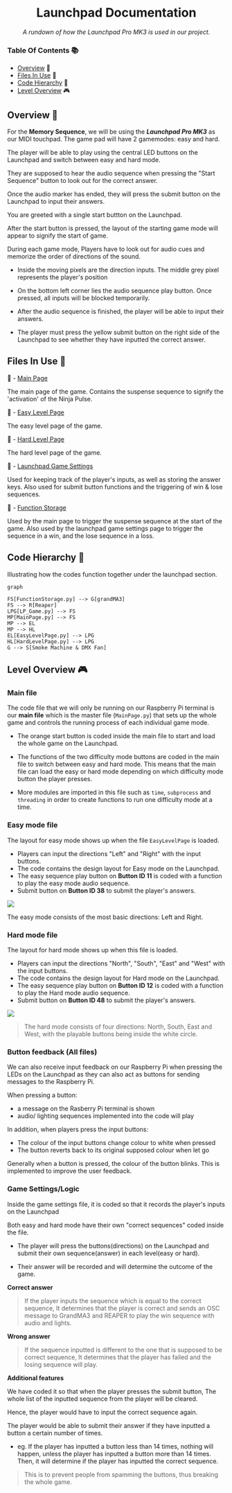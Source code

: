 <h1 align="center">
Launchpad Documentation
</h1>

<p align="center">
 <i align="center">A rundown of how the Launchpad Pro MK3 is used in our project. </i>
</p>

### Table Of Contents 📚

- [Overview](#overview) 📃
- [Files In Use](#files-in-use) 📂
- [Code Hierarchy](#hierarchy) 👑
- [Level Overview](#level) 🎮

## <a id="overview"> Overview 📃</a>

For the **Memory Sequence**, we will be using the ***Launchpad Pro MK3*** as our MIDI touchpad. The game pad will have 2 gamemodes: easy and hard.

The player will be able to play using the central LED buttons on the Launchpad and switch between easy and hard mode.

They are supposed to hear the audio sequence when pressing the "Start Sequence" button to look out for the correct answer.

Once the audio marker has ended, they will press the submit button on the Launchpad to input their answers.

You are greeted with a single start buttton on the Launchpad.
 
 After the start button is pressed, the layout of the starting game mode will appear to signify the start of game. 
 
During each game mode, Players have to look out for audio cues and memorize the order of directions of the sound. 
- Inside the moving pixels are the direction inputs. The middle grey pixel represents the player's position

- On the bottom left corner lies the audio sequence play button. Once pressed, all inputs will be blocked temporarily.

-  After the audio sequence is finished, the player will be able to input their answers.

- The player must press the yellow submit button on the right side of the Launchpad to see whether they have inputted the correct answer. 


## <a id="files-in-use"> Files In Use 📂</a>

📄 - [Main Page](https://github.com/uselesskcid/EGL314-Project-S.O.N.I.C-Team-C-POC/blob/main/MVP/Codes/FP_MainPage.py)

The main page of the game. Contains the suspense sequence to signify the 'activation' of the Ninja Pulse.

📄 - [Easy Level Page](https://github.com/uselesskcid/EGL314-Project-S.O.N.I.C-Team-C-POC/blob/main/MVP/Codes/FP_EasyLevelPage.py)

The easy level page of the game.

📄 - [Hard Level Page](https://github.com/uselesskcid/EGL314-Project-S.O.N.I.C-Team-C-POC/blob/main/MVP/Codes/FP_HardLevelPage.py)

The hard level page of the game.

📄 - [Launchpad Game Settings](https://github.com/uselesskcid/EGL314-Project-S.O.N.I.C-Team-C-POC/blob/main/FP/Codes/MVP_LP_Game.py)

Used for keeping track of the player's inputs, as well as storing the answer keys. Also used for submit button functions and the triggering of win & lose sequences.

📄 - [Function Storage](https://github.com/uselesskcid/EGL314-Project-S.O.N.I.C-Team-C-POC/tree/main/MVP/Codes/FP_FunctionStorage.py)

Used by the main page to trigger the suspense sequence at the start of the game. Also used by the launchpad game settings page to trigger the sequence in a win, and the lose sequence in a loss.

## <a id="hierarchy"> Code Hierarchy 👑</a>
Illustrating how the codes function together under the launchpad section.

```mermaid
graph

FS[FunctionStorage.py] --> G[grandMA3]
FS --> R[Reaper]
LPG[LP_Game.py] --> FS
MP[MainPage.py] --> FS
MP --> EL
MP --> HL
EL[EasyLevelPage.py] --> LPG
HL[HardLevelPage.py] --> LPG
G --> S[Smoke Machine & DMX Fan]
```

## <a id="level"> Level Overview </a> 🎮

### Main file

The code file that we will only be running on our Raspberry Pi terminal is our **main file** which is the master file (`MainPage.py`) that sets up the whole game and  controls the running process of each individual game mode.

- The orange start button is coded inside the main file to start and load the whole game on the Launchpad.

- The functions of the two difficulty mode buttons are coded in the main file to switch between easy and hard mode. This means that the main file can load the easy or hard mode depending on which difficulty mode button the player presses.

- More modules are imported in this file such as ```time```, ```subprocess``` and ```threading``` in order to create functions to run one difficulty mode at a time.

### Easy mode file
The layout for easy mode shows up when the file `EasyLevelPage` is loaded. 
- Players can input the directions "Left" and "Right" with the input buttons.
- The code contains the design layout for Easy mode on the Launchpad. 
- The easy sequence play button on **Button ID 11** is coded with a function to play the easy mode audio sequence.
- Submit button on **Button ID 38** to submit the player's answers.

![](launchpad_assets/Launchpad_Easy.jpg)

The easy mode consists of the most basic directions: Left and Right.

### Hard mode file
The layout for hard mode shows up when this file is loaded. 
- Players can input the directions "North", "South", "East" and "West" with the input buttons.
- The code contains the design layout for Hard mode on the  Launchpad. 
- The easy sequence play button on **Button ID 12** is coded with a function to play the Hard mode audio sequence.
- Submit button on **Button ID 48** to submit the player's answers.

![](launchpad_assets/Launchpad_Hard.jpg)

>The hard mode consists of four directions: North, South, East and West, with the playable buttons being inside the white circle.

### Button feedback (All files)

We can also receive input feedback on our Raspberry Pi when pressing the LEDs on the Launchpad as they can also act as buttons for sending messages to the Raspberry Pi.

When pressing a button:
- a message on the Rasberry Pi terminal is shown
- audio/ lighting sequences implemented into the code will play

In addition, when players press the input buttons:
-  The colour of the input buttons change colour to white when pressed
-  The button reverts back to its original supposed colour when let go

Generally when a button is pressed, the colour of the button blinks.
This is implemented to improve the user feedback.

### Game Settings/Logic

Inside the game settings file, it is coded so that it records the player's inputs on the Launchpad

Both easy and hard mode have their own "correct sequences" coded inside the file.
- The player will press the buttons(directions) on the Launchpad and submit their own sequence(answer) in each level(easy or hard).

- Their answer will be recorded and will determine the outcome of the game.

**Correct answer**
>If the player inputs the sequence which is equal to the correct sequence, It determines that the player is correct and sends an OSC message to GrandMA3 and REAPER to play the win sequence with audio and lights.

**Wrong answer**

>If the sequence inputted is different to the one that is supposed to be correct sequence, It determines that the player has failed and the losing sequence will play.

**Additional features**

We have coded it so that when the player presses the submit button, The whole list of the inputted sequence from the player will be cleared. 

Hence, the player would have to input the correct sequence again. 

The player would be able to submit their answer if they have inputted a button a certain number of times.

- eg. If the player has inputted a button less than 14 times, nothing will happen, unless the player has inputted a button more than 14 times. Then, it will determine if the player has inputted the correct sequence.



> This is to prevent people from spamming the buttons, thus breaking the whole game.